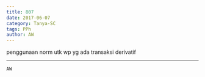 ```yaml
---
title: 807
date: 2017-06-07
category: Tanya-SC
tags: PPh
author: AW
---
```


penggunaan norm utk wp yg ada transaksi derivatif

---



`AW`

